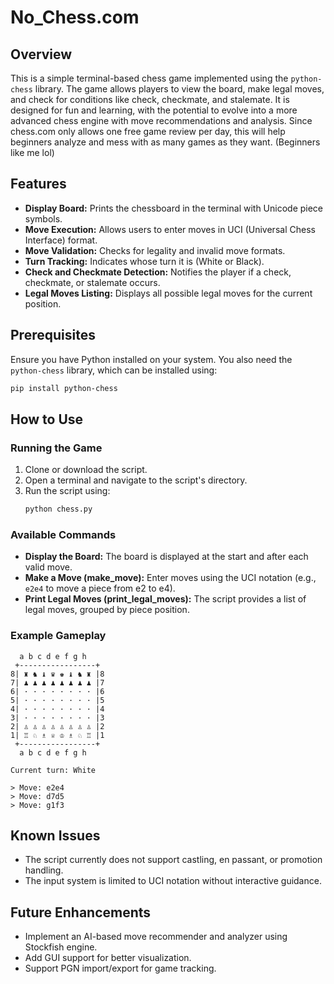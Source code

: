 # No_Chess.com

## Overview
This is a simple terminal-based chess game implemented using the `python-chess` library. The game allows players to view the board, make legal moves, and check for conditions like check, checkmate, and stalemate. It is designed for fun and learning, with the potential to evolve into a more advanced chess engine with move recommendations and analysis. Since chess.com only allows one free game review per day, this will help beginners analyze and mess with as many games as they want. (Beginners like me lol)

## Features
- **Display Board:** Prints the chessboard in the terminal with Unicode piece symbols.
- **Move Execution:** Allows users to enter moves in UCI (Universal Chess Interface) format.
- **Move Validation:** Checks for legality and invalid move formats.
- **Turn Tracking:** Indicates whose turn it is (White or Black).
- **Check and Checkmate Detection:** Notifies the player if a check, checkmate, or stalemate occurs.
- **Legal Moves Listing:** Displays all possible legal moves for the current position.

## Prerequisites
Ensure you have Python installed on your system. You also need the `python-chess` library, which can be installed using:

```sh
pip install python-chess
```

## How to Use
### Running the Game
1. Clone or download the script.
2. Open a terminal and navigate to the script's directory.
3. Run the script using:
   ```sh
   python chess.py
   ```

### Available Commands
- **Display the Board:** The board is displayed at the start and after each valid move.
- **Make a Move (make_move):** Enter moves using the UCI notation (e.g., `e2e4` to move a piece from e2 to e4).
- **Print Legal Moves (print_legal_moves):** The script provides a list of legal moves, grouped by piece position.

### Example Gameplay
```
  a b c d e f g h
 +-----------------+
8| ♜ ♞ ♝ ♛ ♚ ♝ ♞ ♜ |8
7| ♟ ♟ ♟ ♟ ♟ ♟ ♟ ♟ |7
6| · · · · · · · · |6
5| · · · · · · · · |5
4| · · · · · · · · |4
3| · · · · · · · · |3
2| ♙ ♙ ♙ ♙ ♙ ♙ ♙ ♙ |2
1| ♖ ♘ ♗ ♕ ♔ ♗ ♘ ♖ |1
 +-----------------+
  a b c d e f g h

Current turn: White

> Move: e2e4
> Move: d7d5
> Move: g1f3
```

## Known Issues
- The script currently does not support castling, en passant, or promotion handling.
- The input system is limited to UCI notation without interactive guidance.

## Future Enhancements
- Implement an AI-based move recommender and analyzer using Stockfish engine.
- Add GUI support for better visualization.
- Support PGN import/export for game tracking.
